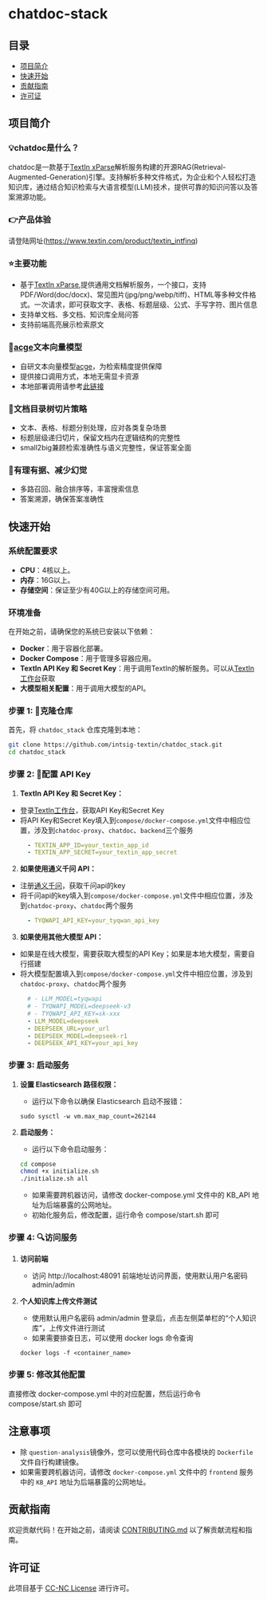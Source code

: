 # chatdoc-stack

## 目录
- [项目简介](#项目简介)
- [快速开始](#安装)
- [贡献指南](#贡献指南)
- [许可证](#许可证)

## 项目简介
### 💡chatdoc是什么？
chatdoc是一款基于[TextIn xParse](https://www.textin.com/market/detail/pdf_to_markdown)解析服务构建的开源RAG(Retrieval-Augmented-Generation)引擎。支持解析多种文件格式，为企业和个人轻松打造知识库，通过结合知识检索与大语言模型(LLM)技术，提供可靠的知识问答以及答案溯源功能。

### 👉产品体验
请登陆网址(https://www.textin.com/product/textin_intfinq)

### ⭐️主要功能
- 基于[TextIn xParse](https://www.textin.com/market/detail/pdf_to_markdown),提供通用文档解析服务，一个接口，支持PDF/Word(doc/docx)、常见图片(jpg/png/webp/tiff)、HTML等多种文件格式。一次请求，即可获取文字、表格、标题层级、公式、手写字符、图片信息
- 支持单文档、多文档、知识库全局问答
- 支持前端高亮展示检索原文

### 🚩[acge](https://www.textin.com/market/detail/acge_text_embedding)文本向量模型
- 自研文本向量模型[acge](https://www.textin.com/market/detail/acge_text_embedding)，为检索精度提供保障
- 提供接口调用方式，本地无需显卡资源
- 本地部署调用请参考[此链接](https://github.com/intsig-textin/acge_text_embedding)

### 🌱文档目录树切片策略
- 文本、表格、标题分别处理，应对各类复杂场景
- 标题层级递归切片，保留文档内在逻辑结构的完整性
- small2big兼顾检索准确性与语义完整性，保证答案全面

### 🍱有理有据、减少幻觉
- 多路召回、融合排序等，丰富搜索信息
- 答案溯源，确保答案准确性

## 快速开始

### 系统配置要求

- **CPU**：4核以上。
- **内存**：16G以上。
- **存储空间**：保证至少有40G以上的存储空间可用。

### 环境准备

在开始之前，请确保您的系统已安装以下依赖：

- **Docker**：用于容器化部署。
- **Docker Compose**：用于管理多容器应用。
- **TextIn API Key 和 Secret Key**：用于调用TextIn的解析服务。可以从[TextIn工作台](https://www.textin.com/console/dashboard/setting)获取
- **大模型相关配置**：用于调用大模型的API。

### 步骤 1: 🔨︎克隆仓库

首先，将 `chatdoc_stack` 仓库克隆到本地：

```bash
git clone https://github.com/intsig-textin/chatdoc_stack.git
cd chatdoc_stack
```

### 步骤 2: 🔑︎配置 API Key

1. **TextIn API Key 和 Secret Key：**
- 登录[TextIn工作台](https://www.textin.com/console/dashboard/setting)，获取API Key和Secret Key
- 将API Key和Secret Key填入到`compose/docker-compose.yml`文件中相应位置，涉及到`chatdoc-proxy`、`chatdoc`、`backend`三个服务
  ```docker-compose.yml
    - TEXTIN_APP_ID=your_textin_app_id
    - TEXTIN_APP_SECRET=your_textin_app_secret
  ```

2. **如果使用通义千问 API：**
- 注册[通义千问](https://bailian.console.aliyun.com/)，获取千问api的key
- 将千问api的key填入到`compose/docker-compose.yml`文件中相应位置，涉及到`chatdoc-proxy`、`chatdoc`两个服务
  ```docker-compose.yml
    - TYQWAPI_API_KEY=your_tyqwan_api_key
  ```

3. **如果使用其他大模型 API：**
- 如果是在线大模型，需要获取大模型的API Key；如果是本地大模型，需要自行搭建
- 将大模型配置填入到`compose/docker-compose.yml`文件中相应位置，涉及到`chatdoc-proxy`、`chatdoc`两个服务
  ```docker-compose.yml
    # - LLM_MODEL=tyqwapi
    # - TYQWAPI_MODEL=deepseek-v3
    # - TYQWAPI_API_KEY=sk-xxx
    - LLM_MODEL=deepseek
    - DEEPSEEK_URL=your_url
    - DEEPSEEK_MODEL=deepseek-r1
    - DEEPSEEK_API_KEY=your_api_key
  ```


### 步骤 3: 启动服务

1. **设置 Elasticsearch 路径权限：**
   - 运行以下命令以确保 Elasticsearch 启动不报错：
    ```
    sudo sysctl -w vm.max_map_count=262144
    ```

2. **启动服务：**
   - 运行以下命令启动服务：
    ```bash
    cd compose
    chmod +x initialize.sh
    ./initialize.sh all
    ```
    - 如果需要跨机器访问，请修改 docker-compose.yml 文件中的 KB_API 地址为后端暴露的公网地址。
    - 初始化服务后，修改配置，运行命令 compose/start.sh 即可

### 步骤 4: 🔍︎访问服务

1. **访问前端**
   - 访问 http://localhost:48091 前端地址访问界面，使用默认用户名密码 admin/admin

2. **个人知识库上传文件测试**
   - 使用默认用户名密码 admin/admin 登录后，点击左侧菜单栏的“个人知识库”，上传文件进行测试
   - 如果需要排查日志，可以使用 docker logs 命令查询
    ```
    docker logs -f <container_name>
    ```

### 步骤 5: 修改其他配置

直接修改 docker-compose.yml 中的对应配置，然后运行命令 compose/start.sh 即可

## 注意事项
- 除 `question-analysis`镜像外，您可以使用代码仓库中各模块的 `Dockerfile` 文件自行构建镜像。
- 如果需要跨机器访问，请修改 `docker-compose.yml` 文件中的 `frontend` 服务中的 `KB_API` 地址为后端暴露的公网地址。


## 贡献指南
欢迎贡献代码！在开始之前，请阅读 [CONTRIBUTING.md](CONTRIBUTING.md) 以了解贡献流程和指南。

## 许可证
此项目基于 [CC-NC License](LICENSE) 进行许可。